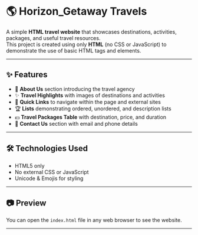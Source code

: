 # 🌎 Horizon_Getaway Travels

A simple **HTML travel website** that showcases destinations, activities, packages, and useful travel resources.  
This project is created using only **HTML** (no CSS or JavaScript) to demonstrate the use of basic HTML tags and elements.

---

## ✨ Features
- 📔 **About Us** section introducing the travel agency  
- ✨ **Travel Highlights** with images of destinations and activities  
- 🔗 **Quick Links** to navigate within the page and external sites  
- 🏆 **Lists** demonstrating ordered, unordered, and description lists  
- 💵 **Travel Packages Table** with destination, price, and duration  
- 📲 **Contact Us** section with email and phone details  

---

## 🛠️ Technologies Used
- HTML5 only  
- No external CSS or JavaScript  
- Unicode & Emojis for styling  

---

## 📷 Preview
You can open the `index.html` file in any web browser to see the website.  

---

